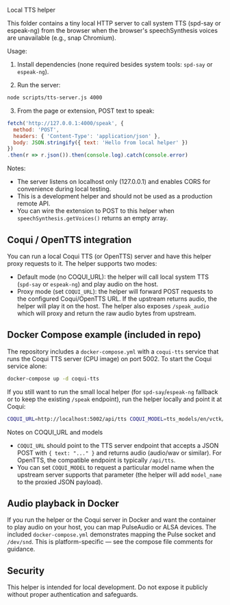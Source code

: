 Local TTS helper

This folder contains a tiny local HTTP server to call system TTS (spd-say or espeak-ng) from the browser when the browser's speechSynthesis voices are unavailable (e.g., snap Chromium).

Usage:

1) Install dependencies (none required besides system tools: `spd-say` or `espeak-ng`).

2) Run the server:

```bash
node scripts/tts-server.js 4000
```

3) From the page or extension, POST text to speak:

```js
fetch('http://127.0.0.1:4000/speak', {
  method: 'POST',
  headers: { 'Content-Type': 'application/json' },
  body: JSON.stringify({ text: 'Hello from local helper' })
})
.then(r => r.json()).then(console.log).catch(console.error)
```

Notes:
- The server listens on localhost only (127.0.0.1) and enables CORS for convenience during local testing.
- This is a development helper and should not be used as a production remote API.
- You can wire the extension to POST to this helper when `speechSynthesis.getVoices()` returns an empty array.

Coqui / OpenTTS integration
---------------------------

You can run a local Coqui TTS (or OpenTTS) server and have this helper proxy requests to it. The helper supports two modes:

- Default mode (no COQUI_URL): the helper will call local system TTS (`spd-say` or `espeak-ng`) and play audio on the host.
- Proxy mode (set `COQUI_URL`): the helper will forward POST requests to the configured Coqui/OpenTTS URL. If the upstream returns audio, the helper will play it on the host. The helper also exposes `/speak_audio` which will proxy and return the raw audio bytes from upstream.

Docker Compose example (included in repo)
----------------------------------------


The repository includes a `docker-compose.yml` with a `coqui-tts` service that runs the Coqui TTS server (CPU image) on port 5002. To start the Coqui service alone:

```bash
docker-compose up -d coqui-tts
```

If you still want to run the small local helper (for `spd-say`/`espeak-ng` fallback or to keep the existing `/speak` endpoint), run the helper locally and point it at Coqui:

```bash
COQUI_URL=http://localhost:5002/api/tts COQUI_MODEL=tts_models/en/vctk/vits node scripts/tts-server.js 4000
```

Notes on COQUI_URL and models
- `COQUI_URL` should point to the TTS server endpoint that accepts a JSON POST with `{ text: "..." }` and returns audio (audio/wav or similar). For OpenTTS, the compatible endpoint is typically `/api/tts`.
- You can set `COQUI_MODEL` to request a particular model name when the upstream server supports that parameter (the helper will add `model_name` to the proxied JSON payload).

Audio playback in Docker
------------------------
If you run the helper or the Coqui server in Docker and want the container to play audio on your host, you can map PulseAudio or ALSA devices. The included `docker-compose.yml` demonstrates mapping the Pulse socket and `/dev/snd`. This is platform-specific — see the compose file comments for guidance.

Security
--------
This helper is intended for local development. Do not expose it publicly without proper authentication and safeguards.
